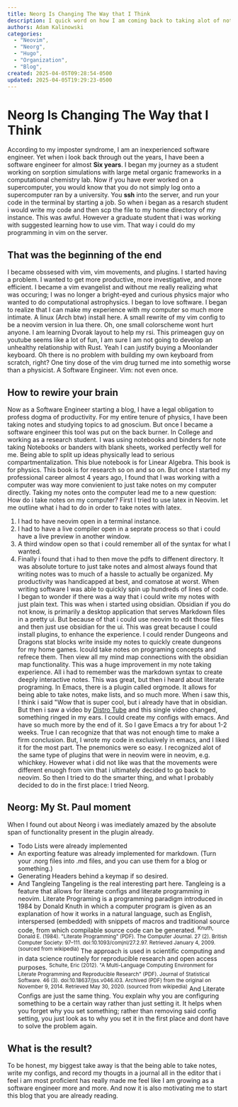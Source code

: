 ```yaml
---
title: Neorg Is Changing The Way that I Think
description: I quick word on how I am coming back to taking alot of notes
authors: Adam Kalinowski
categories: 
  - "Neovim",
  - "Neorg",
  - "Hugo",
  - "Organization",
  - "Blog",
created: 2025-04-05T09:28:54-0500
updated: 2025-04-05T19:29:23-0500
---
```


# Neorg Is Changing The Way that I Think 

According to my imposter syndrome, I am an inexperienced software engineer. Yet when i look back through out the years, I have been a software engineer for almost **Six years**. I began my journey as a student working on sorption simulations with large metal organic frameworks in a computational chemistry lab.
Now if you have ever worked on a supercomputer, you would know that you do not simply log onto a supercomputer ran by a university. You **ssh** into the server, and run your code in the terminal by starting a job. So when i began as a resarch student i would write my code and then scp the file to my home directory of my instance. This was awful. However a graduate student that i was working with suggested learning how to use vim. That way i could do my programming in vim on the server. 

## That was the beginning of the end

I became obssesed with vim, vim movements, and plugins. I started having a problem. I wanted to get more productive, more investigative, and more efficient. I became a vim evangelist and without me really realizing what was occuring; I was no longer a bright-eyed and curious physics major who wanted to do computational astrophysics. I began to love software. I began to realize that I can make my experience with my computer so much more intimate. A linux (Arch btw) install here. A small rewrite of my vim config to be a neovim version in lua there. Oh, one small colorscheme wont hurt anyone. I am learning Dvorak layout to help my rsi. This primeagen guy on youtube seems like a lot of fun, I am sure I am not going to develop an unhealthy relationship with Rust. Yeah I can justify buying a Moonlander keyboard. Oh there is no problem with building my own keyboard from scratch, right? One tiny dose of the vim drug turned me into somethig worse than a physicist. A Software Engineer. Vim: not even once. 

## How to rewire your brain 

Now as a Software Engineer starting a blog, I have a legal obligation to profess dogma of productivity. For my entire tenure of physics, I have been taking notes and studying topics to ad gnoscium. But once I became a software engineer this tool was put on the back burner. In College and working as a research student. I was using notebooks and binders for note taking
Notebooks or banders with blank sheets, worked perfectly well for me. Being able to split up ideas physically lead to serious compartmentalization. This blue notebook is for Linear Algebra. This book is for physics. This book is for research so on and so on. But once I started my professional career almost 4 years ago, I found that I was working with a computer was way more convienient to just take notes on my computer directly.
Taking my notes onto the computer lead me to a new question: How do i take notes on my computer? First I tried to use latex in Neovim. let me outline what i had to do in order to take notes with latex. 
1. I had to have neovim open in a terminal instance. 
2. I had to have a live compiler open in a seprate process so that i could have a live preview in another window.
3. A third window open so that i could remember all of the syntax for what I wanted. 
4. Finally i found that i had to then move the pdfs to diffenent directory.
   It was absolute torture to just take notes and almost always found that writing notes was to much of a hassle to actually be organized. My productivity was handicapped at best, and comatose at worst. When writing software I was able to quickly spin up hundreds of lines of code. I began to wonder if there was a way that i could write my notes with just plain text.
   This was when i started using obsidian. Obsidian if you do not know, is primarily a desktop application that serves Markdown files in a pretty ui. But because of that i could use neovim to edit those files and then just use obsidian for the ui. This was great because I could install plugins, to enhance the experience. I could render Dungeons and Dragons stat blocks write inside my notes to quickly create dungeons for my home games. Icould take notes on programing concepts and refrece them. Then view all my mind map connections with the obsidian map functionality. This was a huge improvement in my note taking experience. All i had to remember was the markdown syntax to create deeply interactive notes.
   This was great, but then i heard about literate programing. In Emacs, there is a plugin called orgmode. It allows for being able to take notes, make lists, and so much more. When i saw this, I think i said "Wow that is super cool, but i already have that in obsidian. But then i saw a video by [Distro Tube](https://www.youtube.com/watch?v=eF4cJlBNtdQ) and this single video changed, something ringed in my ears. I could create my configs with emacs. And have so much more by the end of it. So I gave Emacs a try for about 1-2 weeks. True I can recognize that that was not enough time to make a firm conclusion. But, I wrote my code in exclusively in emacs, and I liked it for the most part. The pnemonics were so easy. I recognized alot of the same type of plugins that were in neovim were in neovim, e.g. whichkey. However what i did not like was that the movements were different enuogh from vim that i ultimately decided to go back to neovim. So then I tried to do the smarter thing, and what I probably decided to do in the first place: I tried Neorg.

## Neorg: My St. Paul moment

When I found out about Neorg i was imediately amazed by the absolute span of functionality present in the plugin already. 
- Todo Lists were already implemented 
- An exporting feature was already implemented for markdown. (Turn your .norg files into .md files, and you can use them for a blog or something.) 
- Generating Headers behind a keymap if so desired.  
- And Tangleing 
  Tangeling is the real interesting part here. Tangleing is a feature that allows for literate configs and literate programming in neovim. Literate Programing is a programming paradigm introduced in 1984 by Donald Knuth in which a computer program is given as an explanation of how it works in a natural language, such as English, interspersed (embedded) with snippets of macros and traditional source code, from which compilable source code can be generated. <sup>Knuth, Donald E. (1984). "Literate Programming" (PDF). The Computer Journal. 27 (2). British Computer Society: 97–111. doi:10.1093/comjnl/27.2.97. Retrieved January 4, 2009. (sourced from wikipedia)</sup> The approach is used in scientific computing and in data science routinely for reproducible research and open access purposes. <sup>Schulte, Eric (2012). "A Multi-Language Computing Environment for Literate Programming and Reproducible Research" (PDF). Journal of Statistical Software. 46 (3). doi:10.18637/jss.v046.i03. Archived (PDF) from the original on November 9, 2014. Retrieved May 30, 2020. (sourced from wikipedia)</sup> 
  And Literate Configs are just the same thing. You explain why you are configuring something to be a certain way rather than just setting it. It helps when you forget why you set something; rather than removing said config setting, you just look as to why you set it in the first place and dont have to solve the problem again. 

## What is the result?

To be honest, my biggest take away is that the being able to take notes, write my configs, and record my thougts in a journal all in the editor that i feel i am most proficient has really made me feel like I am growing as a software engineer more and more. And now it is also motivating me to start this blog that you are already reading. 
